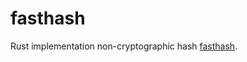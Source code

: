 # fasthash

Rust implementation non-cryptographic hash [fasthash](https://github.com/ztanml/fast-hash).

